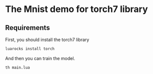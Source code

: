 # The Mnist demo for torch7 library

## Requirements
First, you should install the torch7 library
```bash
luarocks install torch
```
And then you can train the model.
```bash
th main.lua
```

